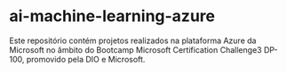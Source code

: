 # ai-machine-learning-azure

Este repositório contém projetos realizados na plataforma Azure da Microsoft no âmbito do Bootcamp Microsoft Certification Challenge3 DP-100, promovido pela DIO e Microsoft. 
